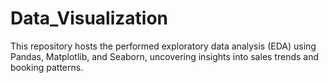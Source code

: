 # Data_Visualization

This repository hosts the performed exploratory data analysis (EDA) using Pandas, Matplotlib, and Seaborn, uncovering insights into sales trends and booking patterns.

